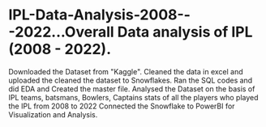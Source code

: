 # IPL-Data-Analysis-2008---2022...Overall Data analysis of IPL (2008 - 2022).  
Downloaded the Dataset from "Kaggle". 
Cleaned the data in excel and uploaded the cleaned the dataset to Snowflakes.
Ran the SQL codes and did EDA and Created the master file. 
Analysed the Dataset on the basis of IPL teams, batsmans, Bowlers, Captains stats of all the players who played the IPL from 2008 to 2022
Connected the Snowflake to PowerBI for Visualization and Analysis.
